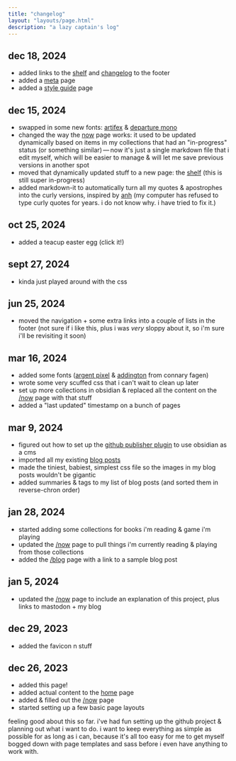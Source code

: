 ```yaml
---
title: "changelog"
layout: "layouts/page.html"
description: "a lazy captain's log"
---
```


## dec 18, 2024

- added links to the [shelf](/shelf) and [changelog](/log) to the footer
- added a [meta](/meta) page
- added a [style guide](/docs) page

## dec 15, 2024

- swapped in some new fonts: [artifex](https://connary.com/fonts/artifex/) & [departure mono](https://departuremono.com/)
- changed the way the [now](/now) page works: it used to be updated dynamically based on items in my collections that had an "in-progress" status (or something similar) — now it's just a single markdown file that i edit myself, which will be easier to manage & will let me save previous versions in another spot
- moved that dynamically updated stuff to a new page: the [shelf](/shelf) (this is still super in-progress)
- added markdown-it to automatically turn all my quotes & apostrophes into the curly versions, inspired by [anh](https://anhvn.com/posts/2022/markdown-optimizations/) (my computer has refused to type curly quotes for years. i do not know why. i have tried to fix it.)

## oct 25, 2024

- added a teacup easter egg (click it!)

## sept 27, 2024

- kinda just played around with the css

## jun 25, 2024

- moved the navigation + some extra links into a couple of lists in the footer (not sure if i like this, plus i was _very_ sloppy about it, so i'm sure i'll be revisiting it soon)

## mar 16, 2024

- added some fonts ([argent pixel](https://connary.com/argentpixel.html) & [addington](https://connary.com/addington.html) from connary fagen)
- wrote some very scuffed css that i can't wait to clean up later
- set up more collections in obsidian & replaced all the content on the [/now](/now) page with that stuff
- added a "last updated" timestamp on a bunch of pages

## mar 9, 2024

- figured out how to set up the [github publisher plugin](https://github.com/ObsidianPublisher/obsidian-github-publisher) to use obsidian as a cms
- imported all my existing [blog posts](/blog)
- made the tiniest, babiest, simplest css file so the images in my blog posts wouldn't be gigantic
- added summaries & tags to my list of blog posts (and sorted them in reverse-chron order)

## jan 28, 2024

- started adding some collections for books i'm reading & game i'm playing
- updated the [/now](/now) page to pull things i'm currently reading & playing from those collections
- added the [/blog](/blog) page with a link to a sample blog post

## jan 5, 2024

- updated the [/now](/now) page to include an explanation of this project, plus links to mastodon + my blog

## dec 29, 2023

- added the favicon n stuff

## dec 26, 2023

- added this page!
- added actual content to the [home](/) page
- added & filled out the [/now](/now) page
- started setting up a few basic page layouts

feeling good about this so far. i've had fun setting up the github project & planning out what i want to do. i want to keep everything as simple as possible for as long as i can, because it's all too easy for me to get myself bogged down with page templates and sass before i even have anything to work with.
